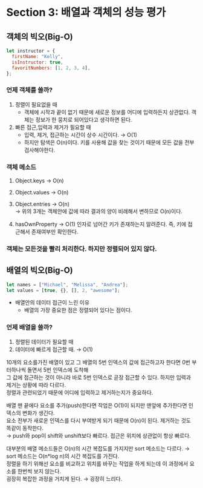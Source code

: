 # Section 3: 배열과 객체의 성능 평가

## 객체의 빅오(Big-O)

```javascript
let instructor = {
  firstName: "Kelly",
  isInstructor: true,
  favoritNumbers: [1, 2, 3, 4],
};
```

### 언제 객체를 쓸까?

1. 정렬이 필요없을 때
   - 객체에 시작과 끝이 없기 때문에 새로운 정보를 어디에 입력하든지 상관없다. 객체는 정보가 한 뭉치로 되어있다고 생각하면 된다.
2. 빠른 접근,입력과 제거가 필요할 때
   - 입력, 제거, 접근하는 시간이 상수 시간이다. &rarr; O(1)
   - 하지만 탐색은 O(n)이다. 키를 사용해 값을 찾는 것이기 때문에 모든 값을 전부 검사해야한다.

### 객체 메소드

1. Object.keys &rarr; O(n)
2. Object.values &rarr; O(n)
3. Object.entries &rarr; O(n)  
   &rarr; 위의 3개는 객체안에 값에 따라 결과의 양이 비례해서 변하므로 O(n)이다.

4. hasOwnProperty &rarr; O(1) 인자로 넘어간 키가 존재하는지 알려준다. 즉, 키에 접근해서 존재여부만 확인한다.

### 객체는 모든것을 빨리 처리한다. 하지만 정렬되어 있지 않다.

## 배열의 빅오(Big-O)

```javascript
let names = ["Michael", "Melissa", "Andrea"];
let values = [true, {}, [], 2, "awesome"];
```

- 배열안의 데이터 접근이 느린 이유
  - 배열의 가장 중요한 점은 정렬되어 있다는 점이다.

### 언제 배열을 쓸까?

1. 정렬된 데이터가 필요할 때
2. 데이터에 빠르게 접근할 때. &rarr; O(1)

10개의 요소를가진 배열이 있고 그 배열의 5번 인덱스의 값에 접근하고자 한다면 0번 부터하나씩 돌면서 5번 인덱스에 도착해  
그 값에 접근하는 것이 아니라 바로 5번 인덱스로 곧장 접근할 수 있다. 하지만 입력과 제거는 상황에 따라 다르다.  
정렬과 관련되었기 때문에 어디에 입력하고 제거하는지가 중요하다.

배열 맨 끝에다 요소를 추가(push)한다면 작업은 O(1)이 되지만 맨앞에 추가한다면 인덱스의 변화가 생긴다.  
요소 전부가 새로운 인덱스를 다시 부여받게 되기 때문에 O(n)이 된다. 제거하는 것도 똑같이 동작한다.  
&rarr; push와 pop이 shift와 unshift보다 빠르다. 접근은 위치에 상관없이 항상 빠르다.

대부분의 배열 메소드들은 O(n)의 시간 복잡도를 가지지만 sort 메소드는 다르다. &rarr; sort 메소드는 O(n\*log n)의 시간 복잡도를 가진다.  
정렬을 하기 위해선 요소를 비교하고 위치를 바꾸는 작업을 하게 되는데 이 과정에서 요소를 한번씩 보지 않는다.  
굉장히 복잡한 과정을 거치게 된다. &rarr; 굉장히 느리다.
